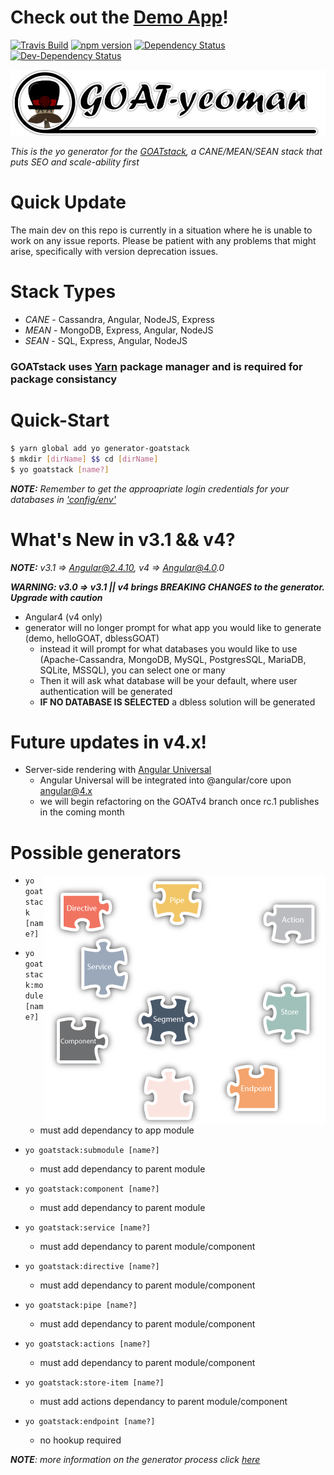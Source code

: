 # Check out the [Demo App](http://www.goatstack.com/)!

[![Travis Build](https://travis-ci.org/JCThomas4214/GOAT-yeoman.svg?branch=master)](https://travis-ci.org/JCThomas4214/GOAT-yeoman)
[![npm version](https://img.shields.io/npm/v/generator-goatstack.svg)](https://www.npmjs.com/package/generator-goatstack)
[![Dependency Status](https://img.shields.io/david/projectSHAI/GOATstack.svg)](https://david-dm.org/projectSHAI/GOAT-stack)
[![Dev-Dependency Status](https://img.shields.io/david/dev/projectSHAI/GOATstack.svg)](https://david-dm.org/projectSHAI/GOAT-stack?type=dev)

[![GOAT yeoman][logo]](https://github.com/projectSHAI/GOATstack)

_This is the yo generator for the [GOATstack](https://github.com/projectSHAI/GOATstack), a CANE/MEAN/SEAN stack that puts SEO and scale-ability first_

# Quick Update
The main dev on this repo is currently in a situation where he is unable to work on any issue reports. Please be patient with any problems that might arise, specifically with version deprecation issues.

# Stack Types

* _CANE_ - Cassandra, Angular, NodeJS, Express
* _MEAN_ - MongoDB, Express, Angular, NodeJS
* _SEAN_ - SQL, Express, Angular, NodeJS

### GOATstack uses [Yarn](https://yarnpkg.com/en/) package manager and is required for package consistancy

# Quick-Start

```sh
$ yarn global add yo generator-goatstack
$ mkdir [dirName] $$ cd [dirName]
$ yo goatstack [name?]
```

_**NOTE:** Remember to get the approapriate login credentials for your databases in ['config/env'](https://github.com/projectSHAI/GOATstack/tree/master/config/env)_

# What's New in v3.1 && v4?

_**NOTE:** v3.1 => Angular@2.4.10, v4 => Angular@4.0.0_

**_WARNING: v3.0 => v3.1 || v4 brings BREAKING CHANGES to the generator. Upgrade with caution_**

* Angular4 (v4 only)
* generator will no longer prompt for what app you would like to generate (demo, helloGOAT, dblessGOAT)
   * instead it will prompt for what databases you would like to use (Apache-Cassandra, MongoDB, MySQL, PostgresSQL, MariaDB, SQLite, MSSQL), you can select one or many
   * Then it will ask what database will be your default, where user authentication will be generated
   * __IF NO DATABASE IS SELECTED__ a dbless solution will be generated

# Future updates in v4.x!

* Server-side rendering with [Angular Universal](https://universal.angular.io/)
  * Angular Universal will be integrated into @angular/core upon [angular@4.x](https://github.com/angular/angular/blob/master/CHANGELOG.md)
  * we will begin refactoring on the GOATv4 branch once rc.1 publishes in the coming month


# Possible generators
  <img align="right" src="https://github.com/JCThomas4214/Documentation/raw/master/GOAT-yeoman/puzzle-pieces.png?raw=true"/>
  
  + `yo goatstack [name?]`
  
  + `yo goatstack:module [name?]`
    + must add dependancy to app module

  + `yo goatstack:submodule [name?]`
    + must add dependancy to parent module
  
  + `yo goatstack:component [name?]`
    + must add dependancy to parent module
  
  + `yo goatstack:service [name?]`
    + must add dependancy to parent module/component
  
  + `yo goatstack:directive [name?]`
    + must add dependancy to parent module/component
  
  + `yo goatstack:pipe [name?]`
    + must add dependancy to parent module/component
  
  + `yo goatstack:actions [name?]`
    + must add dependancy to parent module/component
  
  + `yo goatstack:store-item [name?]`
    + must add actions dependancy to parent module/component
  
  + `yo goatstack:endpoint [name?]`
    + no hookup required
  
  
_**NOTE**: more information on the generator process click [here](https://github.com/projectSHAI/GOATstack/wiki/Yeoman-Generator-usage)_

[logo]: https://github.com/JCThomas4214/Documentation/raw/master/GOAT-yeoman/goat-yeoman-banner.png?raw=true "GOAT-Yeoman"
